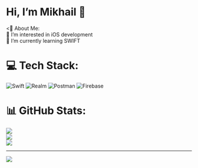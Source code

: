 # Hi, I’m Mikhail 👋

<💫 About Me:
<br>👀 I’m interested in iOS development<br>🌱 I’m currently learning SWIFT

# 💻 Tech Stack:
![Swift](https://img.shields.io/badge/swift-F54A2A?style=for-the-badge&logo=swift&logoColor=white) ![Realm](https://img.shields.io/badge/Realm-39477F?style=for-the-badge&logo=realm&logoColor=white) ![Postman](https://img.shields.io/badge/Postman-FF6C37?style=for-the-badge&logo=postman&logoColor=white) ![Firebase](https://img.shields.io/badge/firebase-%23039BE5.svg?style=for-the-badge&logo=firebase)
<br>

# 📊 GitHub Stats:
![](https://github-readme-stats.vercel.app/api?username=mikhailkosarev&theme=tokyonight&hide_border=false&include_all_commits=false&count_private=false)<br/>
![](https://github-readme-streak-stats.herokuapp.com/?user=mikhailkosarev&theme=tokyonight&hide_border=false)<br/>
![](https://github-readme-stats.vercel.app/api/top-langs/?username=mikhailkosarev&theme=tokyonight&hide_border=false&include_all_commits=false&count_private=false&layout=compact)

---
[![](https://visitcount.itsvg.in/api?id=mikhailkosarev&icon=1&color=9)](https://visitcount.itsvg.in)

<!---
MikhailKosarev/MikhailKosarev is a ✨ special ✨ repository because its `README.md` (this file) appears on your GitHub profile.
You can click the Preview link to take a look at your changes.
--->
